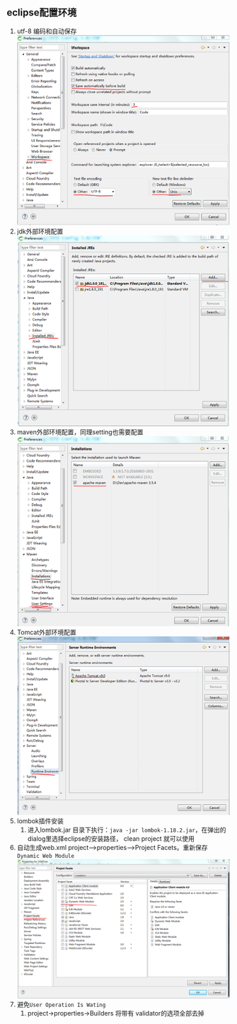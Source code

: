 ## eclipse配置环境
1. utf-8 编码和自动保存<br>
![](../pic/editor/3.3.1_utf_save.png)
2. jdk外部环境配置<br>
![](../pic/editor/3.3.2_jdk.png)
3. maven外部环境配置，同理setting也需要配置<br>
![](../pic/editor/3.3.3_maven.png)
4. Tomcat外部环境配置<br>
![](../pic/editor/3.3.4_tomcat.png)
5. lombok插件安装
    1. 进入lombok.jar 目录下执行：`java -jar lombok-1.18.2.jar`，在弹出的dialog里选择eclipse的安装路径， clean project 就可以使用
6. 自动生成web.xml  project-->properties-->Project Facets。重新保存`Dynamic Web Module`
![](../pic/editor/3.3.5_webxml.png)
7. 避免`User Operation Is Wating`
    1. project->properties->Builders 将带有 validator的选项全部去掉